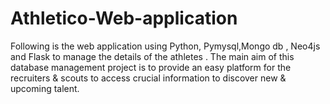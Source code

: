 # Athletico-Web-application
Following is the web application using Python, Pymysql,Mongo db , Neo4js and Flask to manage the details of the athletes . The main aim of this database management project is to provide an easy platform for the recruiters &amp; scouts to access crucial information to discover new &amp; upcoming talent. 
